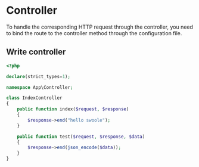 # Controller

To handle the corresponding HTTP request through the controller, you need to bind the route to the controller method through the configuration file.

## Write controller

```php
<?php

declare(strict_types=1);

namespace App\Controller;

class IndexController
{
    public function index($request, $response)
    {
        $response->end("hello swoole");
    }

    public function test($request, $response, $data)
    {
        $response->end(json_encode($data));
    }
}
```
